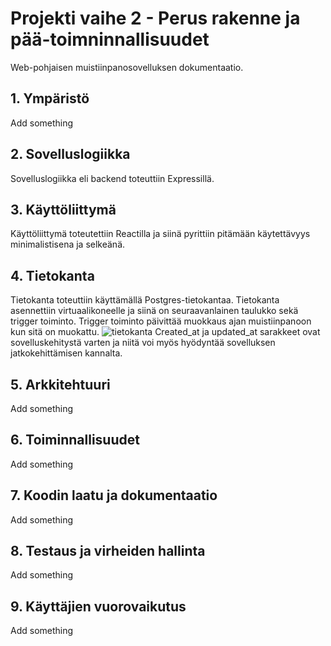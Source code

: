 # Projekti vaihe 2 - Perus rakenne ja pää-toimninnallisuudet

Web-pohjaisen muistiinpanosovelluksen dokumentaatio.

## 1. Ympäristö

Add something

## 2. Sovelluslogiikka

Sovelluslogiikka eli backend toteuttiin Expressillä.

## 3. Käyttöliittymä

Käyttöliittymä toteutettiin Reactilla ja siinä pyrittiin pitämään käytettävyys minimalistisena ja selkeänä.

## 4. Tietokanta
Tietokanta toteuttiin käyttämällä Postgres-tietokantaa. Tietokanta asennettiin virtuaalikoneelle ja siinä on seuraavanlainen taulukko sekä trigger toiminto. Trigger toiminto päivittää muokkaus ajan muistiinpanoon kun sitä on muokattu.
![tietokanta](https://github.com/user-attachments/assets/1ed2eabd-3946-43ee-8af6-4ecd4e5f7ccf)
Created_at ja updated_at sarakkeet ovat sovelluskehitystä varten ja niitä voi myös hyödyntää sovelluksen jatkokehittämisen kannalta.

## 5. Arkkitehtuuri

Add something

## 6. Toiminnallisuudet

Add something

## 7. Koodin laatu ja dokumentaatio

Add something

## 8. Testaus ja virheiden hallinta

Add something

## 9. Käyttäjien vuorovaikutus

Add something
